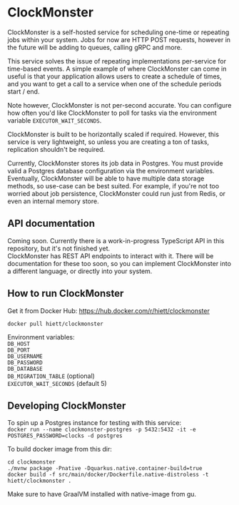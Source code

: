 # ClockMonster

ClockMonster is a self-hosted service for scheduling one-time or repeating jobs within your system.
Jobs for now are HTTP POST requests, however in the future will be adding to queues, calling gRPC and more.

This service solves the issue of repeating implementations per-service for time-based events. A simple example
of where ClockMonster can come in useful is that your application allows users to create a schedule of times,
and you want to get a call to a service when one of the schedule periods start / end.

Note however, ClockMonster is not per-second accurate. You can configure how often you'd like ClockMonster to
poll for tasks via the environment variable `EXECUTOR_WAIT_SECONDS`.

ClockMonster is built to be horizontally scaled if required. However, this service is very lightweight, so unless
you are creating a ton of tasks, replication shouldn't be required.

Currently, ClockMonster stores its job data in Postgres. You must provide valid a Postgres database configuration
via the environment variables. Eventually, ClockMonster will be able to have multiple data storage methods,
so use-case can be best suited. For example, if you're not too worried about job persistence, ClockMonster could
run just from Redis, or even an internal memory store.

## API documentation
Coming soon. Currently there is a work-in-progress TypeScript API in this repository, but it's not finished yet.\
ClockMonster has REST API endpoints to interact with it. There will be documentation for these too soon, so you can
implement ClockMonster into a different language, or directly into your system.

## How to run ClockMonster

Get it from Docker Hub:
https://hub.docker.com/r/hiett/clockmonster

`docker pull hiett/clockmonster`

Environment variables:\
`DB_HOST`\
`DB_PORT`\
`DB_USERNAME`\
`DB_PASSWORD`\
`DB_DATABASE`\
`DB_MIGRATION_TABLE` (optional)\
`EXECUTOR_WAIT_SECONDS` (default 5)

## Developing ClockMonster

To spin up a Postgres instance for testing with this service:\
`docker run --name clockmonster-postgres -p 5432:5432 -it -e POSTGRES_PASSWORD=clocks -d postgres`

To build docker image from this dir:
```
cd clockmonster
./mvnw package -Pnative -Dquarkus.native.container-build=true
docker build -f src/main/docker/Dockerfile.native-distroless -t hiett/clockmonster .
```
Make sure to have GraalVM installed with native-image from gu.
